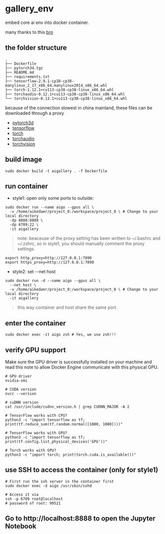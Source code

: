 # gallery_env
embed core ai env into docker container.

many thanks to this [bro](https://dinhanhthi.com/workflow-building-docker-environment-for-data-science-tensorflow-torch-gpu)

## the folder structure

```shell
.
├── Dockerfile
├── pytorch3d.tgz
├── README.md
├── requirements.txt
├── tensorflow-2.9.1-cp38-cp38-manylinux_2_17_x86_64.manylinux2014_x86_64.whl
├── torch-1.12.1+cu113-cp38-cp38-linux_x86_64.whl
├── torchaudio-0.12.1+cu113-cp38-cp38-linux_x86_64.whl
└── torchvision-0.13.1+cu113-cp38-cp38-linux_x86_64.whl
```

because of the connection slowest in china mainland, these files can be downloaded through a proxy

- [pytorch3d](https://github.com/facebookresearch/pytorch3d.git)
- [tensorflow](https://pypi.tuna.tsinghua.edu.cn/packages/b0/30/bd03cd1ab1f0b295f37ed96dcee5942f81d4486648adb8079215f5c4f367/tensorflow-2.9.1-cp38-cp38-manylinux_2_17_x86_64.manylinux2014_x86_64.whl)
- [torch](https://download.pytorch.org/whl/cu113/torch-1.12.1%2Bcu113-cp38-cp38-linux_x86_64.whl)
- [torchaudio](https://download.pytorch.org/whl/cu113/torchaudio-0.12.1%2Bcu113-cp38-cp38-linux_x86_64.whl)
- [torchvision](https://download.pytorch.org/whl/cu113/torchvision-0.13.1%2Bcu113-cp38-cp38-linux_x86_64.whl)

## build image

```shell
sudo docker build -t aigallery . -f Dockerfile
```

## run container

- style1: open only some ports to outside:
```shell
sudo docker run --name aigo --gpus all \
  -v /home/aikedaer/project_0:/workspace/project_0 \ # Change to your local directory
  -dp 8888:8888 \
  -dp 6789:22 \
  -it aigallery
```
> note: beaceuse of the proxy setting has been written to ~/.bashrc and ~/.zshrc, so in style1, you should manually comment the proxy settings.
```shell
export http_proxy=http://127.0.0.1:7890
export https_proxy=http://127.0.0.1:7890
```
- style2: set --net host
```shell
sudo docker run -d --name aigo --gpus all \
  --net host \
  -v /home/aikedaer/project_0:/workspace/project_0 \ # Change to your local directory
  -it aigallery
```
> this way container and host share the same port.

## enter the container

```shell
sudo docker exec -it aigo zsh # Yes, we use zsh!!!
```

## verify GPU support

Make sure the GPU driver is successfully installed on your machine and read this note to allow Docker Engine communicate with this physical GPU.

```shell
# GPU driver
nvidia-smi

# CUDA version
nvcc --version

# cuDNN version
cat /usr/include/cudnn_version.h | grep CUDNN_MAJOR -A 2

# TensorFlow works with CPU?
python3 -c "import tensorflow as tf; print(tf.reduce_sum(tf.random.normal([1000, 1000])))"

# TensorFlow works with GPU?
python3 -c "import tensorflow as tf; print(tf.config.list_physical_devices('GPU'))"

# Torch works with GPU?
python3 -c "import torch; print(torch.cuda.is_available())"
```

## use SSH to access the container (only for style1)

```shell
# First run the ssh server in the container first
sudo docker exec -d aigo /usr/sbin/sshd

# Access it via
ssh -p 6789 root@localhost
# password of root: 99521
```

## Go to http://localhost:8888 to open the Jupyter Notebook

